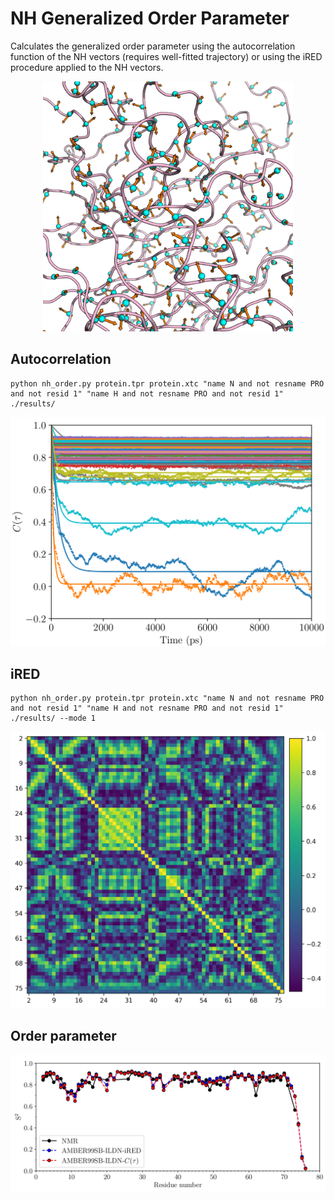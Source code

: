 # NH Generalized Order Parameter

Calculates the generalized order parameter using the autocorrelation function of the NH vectors (requires well-fitted trajectory) or using the iRED procedure applied to the NH vectors. 

<p align="center">
  <img width="400" src="images/nh_vectors.png">
</p>

## Autocorrelation

```
python nh_order.py protein.tpr protein.xtc "name N and not resname PRO and not resid 1" "name H and not resname PRO and not resid 1" ./results/
```

<p align="center">
  <img width="800" src="images/acf.png">
</p>

## iRED

```
python nh_order.py protein.tpr protein.xtc "name N and not resname PRO and not resid 1" "name H and not resname PRO and not resid 1" ./results/ --mode 1
```

<p align="center">
  <img width="800" src="images/ired_mat.png">
</p>

## Order parameter

<p align="center">
  <img width="800" src="images/order.png">
</p>